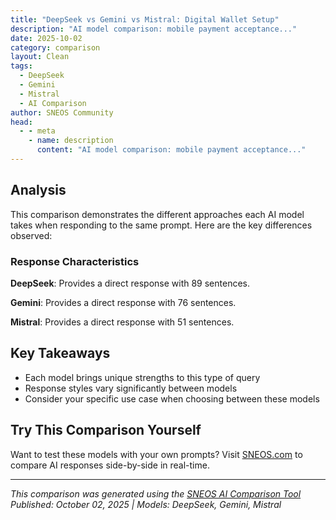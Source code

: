 ```yaml
---
title: "DeepSeek vs Gemini vs Mistral: Digital Wallet Setup"
description: "AI model comparison: mobile payment acceptance..."
date: 2025-10-02
category: comparison
layout: Clean
tags:
  - DeepSeek
  - Gemini
  - Mistral
  - AI Comparison
author: SNEOS Community
head:
  - - meta
    - name: description
      content: "AI model comparison: mobile payment acceptance..."
---
```


<ChatComparison
  title="DeepSeek vs Gemini vs Mistral: Digital Wallet Setup"
  prompt="mobile payment acceptance"
  :responses='{
    "DeepSeek": "Of course. Mobile payment acceptance refers to the ability of a business to receive payments from customers using their mobile devices, such as smartphones or smartwatches.\n\nThis is a two-sided concept:\n1.  **For the Business (Merchant):** The systems and hardware they use to *accept* the payment.\n2.  **For the Customer (Consumer):** The apps and methods they use to *make* the payment.\n\nHere\u2019s a comprehensive breakdown of mobile payment acceptance.\n\n---\n\n### 1. Key Methods of Mobile Payment for Customers\n\nThese are the ways your customers will pay you using their phones.\n\n*   **NFC Tap-to-Pay:** This is the most common method in retail.\n    *   **How it works:** The customer holds their phone (or watch) near a payment terminal. It uses Near Field Communication (NFC) technology.\n    *   **Examples:** Apple Pay, Google Pay, Samsung Pay.\n*   **QR Code Payments:** The customer scans a code with their phone\u0027s camera to initiate a payment.\n    *   **Merchant-Presented:** The business displays a static or dynamic QR code. The customer scans it (e.g., Alipay, WeChat Pay, PayPal).\n    *   **Customer-Presented:** The customer shows a QR code on their phone, which the merchant scans with their terminal (common with loyalty/reward apps).\n*   **In-App \u0026 Mobile Wallets:** Payments made within a mobile application or saved wallet.\n    *   **Examples:** Buying coffee through the Starbucks app, ordering food via Uber Eats, or checking out on Amazon. The payment details are stored within the app.\n*   **Payment Links \u0026 Invoices:** Businesses send a clickable link via SMS, email, or messaging apps (like WhatsApp). The customer clicks the link to complete the payment on their phone.\n*   **SMS/Text-to-Pay:** The customer texts a keyword to a number and a payment link is sent back to them. (Less common now, often replaced by payment links).\n\n---\n\n### 2. How Businesses Can Accept Mobile Payments\n\nThis is about the tools and setup you need as a business.\n\n#### A) For In-Person (Card-Present) Transactions\n\nYou need a terminal or device that can communicate with the customer\u0027s phone.\n\n1.  **Countertop/Brick-and-Mortar Solutions:**\n    *   **Traditional POS Terminal:** Modern terminals from providers like Square, Clover, SumUp, or traditional banks almost always have built-in NFC readers for tap-to-pay.\n    *   **Mobile Card Reader:** Small dongles (like the original Square Reader) that plug into a smartphone or tablet\u0027s headphone jack or lightning port. Newer versions are tap-and-chip capable.\n    *   **Contactless-Only Terminal:** Simple, low-cost terminals designed specifically for tap-and-pay and QR codes.\n\n2.  **On-the-Go Solutions:**\n    *   **Your Smartphone/Tablet as a Terminal:** Using a dedicated app and a compatible reader, any smartphone can become a payment terminal. Providers like Square, SumUp, and PayPal Zettle excel here.\n    *   **Tap-to-Phone (SoftPOS):** This is the newest technology. It allows a standard, unmodified Android smartphone to accept NFC tap-to-pay payments directly, without extra hardware. The phone\u0027s own NFC chip becomes the terminal.\n\n#### B) For Online \u0026 Remote (Card-Not-Present) Transactions\n\nYou need a digital payment gateway integrated into your sales channel.\n\n1.  **E-commerce Website:** Integrate a payment gateway (like Stripe, PayPal, Adyen) into your checkout page. These gateways automatically support mobile wallet options like Apple Pay and Google Pay, providing a faster checkout on mobile devices.\n2.  **Mobile Apps:** Use a Software Development Kit (SDK) from a payment provider to build payment functionality directly into your own business app.\n3.  **Social Media \u0026 Marketplaces:** Platforms like Instagram, Facebook, and TikTok have built-in \u0022shopping\u0022 features that allow mobile payments directly within the app.\n4.  **Invoicing Software:** Tools like QuickBooks, FreshBooks, or Xero allow you to create and send invoices that include \u0022Pay Now\u0022 buttons, optimized for mobile.\n\n---\n\n### 3. Benefits of Accepting Mobile Payments\n\n*   **Increased Sales:** Meets customer preference for convenience and speed. Reduces cart abandonment online with faster checkouts (e.g., Apple Pay).\n*   **Enhanced Security:**\n    *   NFC payments use tokenization, meaning the merchant never handles the actual card number.\n    *   They often require biometric authentication (fingerprint, face ID).\n    *   This reduces your risk and PCI DSS compliance burden.\n*   **Improved Customer Experience:** Transactions are faster than dipping a chip or swiping a card. It\u0027s a modern and convenient experience.\n*   **Hygiene:** Contactless payments are more hygienic, a concern that became prominent post-2020.\n*   **Operational Flexibility:** Allows businesses to sell anywhere\u2014at a market, in a pop-up shop, or while providing services on location.\n\n---\n\n### 4. Challenges \u0026 Considerations\n\n*   **Fees:** Like any card payment, you will pay processing fees (a small percentage of the transaction). Compare providers.\n*   **Technology Dependency:** Requires a reliable internet connection and charged devices.\n*   **Security Awareness:** While secure, businesses must still be vigilant against fraud and use reputable providers.\n*   **Consumer Adoption:** While growing rapidly, not all customers use or trust mobile payments yet.\n\n---\n\n### 5. How to Get Started\n\n1.  **Choose a Payment Processor:** This is the most critical step. Popular options include:\n    *   **All-in-One:** **Square**, **Clover**, **SumUp** (great for small businesses and starters).\n    *   **Online-First:** **Stripe**, **PayPal** (excellent for e-commerce and developers).\n    *   **Traditional Merchant Services:** Your bank, **Worldpay**, **Elavon**.\n2.  **Select Your Hardware:** Based on your processor and business type, choose the right terminal (countertop, mobile reader, or use Tap-to-Phone).\n3.  **Set Up Software:** For online sales, integrate the payment gateway. For in-person, download the provider\u0027s app.\n4.  **Enable Mobile Wallets:** Ensure your payment terminal or online gateway is configured to accept Apple Pay, Google Pay, etc. Most modern systems have this enabled by default.\n5.  **Train Your Staff \u0026 Promote It:** Make sure your staff knows how to process these payments. Use stickers on your door and counter (e.g., the Apple Pay or Contactless symbol) to let customers know you accept mobile payments.\n\n**In summary, mobile payment acceptance is no longer a \u0022nice-to-have\u0022 but a fundamental requirement for modern commerce. It\u0027s about providing the speed, security, and convenience that today\u0027s customers expect.**",
    "Gemini": "Mobile payment acceptance refers to the ability of a business or merchant to receive payments from customers using their mobile devices. This includes various methods and technologies, each with its own nuances. Here\u0027s a breakdown of key aspects:\n\n**Methods of Mobile Payment Acceptance:**\n\n*   **Near Field Communication (NFC):**\n    *   **How it Works:** Customers tap their mobile device (e.g., smartphone, smartwatch) or contactless card on a compatible point-of-sale (POS) terminal.  NFC chips within the devices communicate wirelessly.\n    *   **Examples:** Apple Pay, Google Pay (formerly Android Pay), Samsung Pay, contactless credit/debit cards.\n    *   **Requirements:**  Merchant needs an NFC-enabled POS terminal.\n    *   **Security:**  Uses tokenization, replacing the actual card number with a unique token for each transaction, enhancing security.\n\n*   **QR Codes:**\n    *   **How it Works:** Customers scan a QR code displayed on the merchant\u0027s terminal, screen, or printed materials using their smartphone\u0027s camera or a dedicated app. The QR code contains payment information.\n    *   **Examples:** PayPal, Venmo, WeChat Pay, Alipay.  Some bank apps also offer QR code payment functionality.\n    *   **Requirements:**  Merchant needs to generate and display QR codes (can be static or dynamic). Customers need a compatible app.\n    *   **Benefits:**  Can be lower cost than NFC as it doesn\u0027t always require specialized hardware.  Suitable for online and offline transactions.\n\n*   **Mobile Wallets:**\n    *   **How it Works:** A mobile wallet app (like Apple Pay, Google Pay, Samsung Pay, PayPal, etc.) stores a customer\u0027s payment information (credit cards, debit cards, bank accounts). Customers use the app to authorize payments.\n    *   **Requirements:**  Depends on the underlying technology used by the wallet (NFC, QR codes, etc.). Merchants need to support the chosen method.\n    *   **Security:** Offers multiple layers of security, including tokenization, biometric authentication (fingerprint, face recognition), and device-specific encryption.\n\n*   **In-App Payments:**\n    *   **How it Works:** Customers make purchases directly within a mobile app (e.g., ordering food, buying movie tickets). Payment information is typically stored securely within the app or linked to a mobile wallet.\n    *   **Examples:** Ordering from a restaurant app, purchasing in a gaming app, subscribing to a streaming service.\n    *   **Requirements:**  Merchant\u0027s app needs to integrate with a payment gateway or processor that supports in-app payments.\n    *   **Benefits:** Seamless and convenient for users.\n\n*   **Mobile Payment Gateways:**\n     * **How it works:** These are services that authorize payments for online transactions and are specifically designed for mobile devices.  They often include SDKs (Software Development Kits) that make it easier to integrate payment processing into a mobile app.\n     * **Examples:** Stripe, Braintree, PayPal.\n     * **Requirements:** A mobile app and integration with the payment gateway.\n\n*   **SMS Payments:**\n    *   **How it Works:** Customers authorize payments via text message (SMS). This method is less common now due to security concerns and the rise of more convenient options.\n    *   **Examples:**  Used in some developing countries or for micro-transactions.\n    *   **Requirements:**  Requires integration with a mobile payment platform that supports SMS payments.\n    *   **Security:**  Less secure than other methods; requires strong security protocols and customer authentication.\n\n**Key Considerations for Merchants:**\n\n*   **Hardware and Software:** Choose the right POS terminal or software that supports the desired mobile payment methods.\n*   **Payment Gateway:** Select a reliable payment gateway that integrates with your POS system or e-commerce platform.  Consider fees, security, and supported payment methods.\n*   **Security:** Implement strong security measures to protect customer data, including PCI DSS compliance (if handling credit card information).\n*   **Fees:** Understand the transaction fees associated with each mobile payment method.  Fees can vary depending on the payment processor and the type of transaction.\n*   **Customer Experience:**  Ensure a smooth and user-friendly payment process.  Offer clear instructions and support.\n*   **Training:** Train staff on how to use the POS system and assist customers with mobile payments.\n*   **Integration:** Integrate mobile payment acceptance with existing accounting and inventory management systems.\n*   **Compliance:** Comply with all relevant regulations and industry standards.\n*   **Fraud Prevention:** Implement fraud prevention measures to protect against fraudulent transactions.\n*   **Reporting and Analytics:** Track mobile payment transactions to gain insights into customer behavior and identify trends.\n*   **Customer Demographics:** Consider which payment methods are most popular with your target audience.\n*   **Business Type:** Different businesses will find different types of mobile payment acceptance more relevant (e.g., a restaurant might focus on QR code ordering and payment).\n*   **Scalability:** Choose a solution that can scale as your business grows.\n\n**Benefits of Mobile Payment Acceptance:**\n\n*   **Convenience:** Offers a more convenient payment option for customers.\n*   **Speed:**  Faster transaction times compared to traditional payment methods.\n*   **Security:**  Enhanced security features (tokenization, biometric authentication).\n*   **Hygiene:** Reduces physical contact, which is particularly important during public health crises.\n*   **Customer Loyalty:**  Can improve customer satisfaction and loyalty.\n*   **Increased Sales:**  Can attract new customers and increase sales by offering more payment options.\n*   **Reduced Costs:**  Potentially lower transaction fees compared to some traditional methods.\n*   **Data and Analytics:**  Provides valuable data on customer spending habits.\n\n**Challenges of Mobile Payment Acceptance:**\n\n*   **Initial Investment:**  Can require investment in new hardware (POS terminals) and software.\n*   **Compatibility Issues:**  Not all mobile payment methods are compatible with all POS systems.\n*   **Customer Adoption:**  Requires customer awareness and adoption of mobile payment technologies.\n*   **Security Risks:**  Although generally secure, mobile payments are still vulnerable to fraud and hacking.\n*   **Technical Issues:**  Technical glitches and connectivity problems can disrupt transactions.\n*   **Integration Complexity:**  Integrating mobile payment acceptance with existing systems can be complex.\n\n**In summary:** Mobile payment acceptance is crucial for businesses in today\u0027s digital age. By offering convenient, secure, and efficient mobile payment options, merchants can attract new customers, increase sales, and improve the overall customer experience. Careful planning and consideration of the factors outlined above are essential for successful implementation. Remember to prioritize security and choose a solution that meets the specific needs of your business.\n",
    "Mistral": "Mobile payment acceptance refers to the ability of businesses to process and receive payments made through mobile devices, such as smartphones and tablets. This method of payment has become increasingly popular due to its convenience, speed, and security. Here are some key aspects of mobile payment acceptance:\n\n### Types of Mobile Payments\n1. **Mobile Wallets**: Services like Apple Pay, Google Pay, Samsung Pay, and others allow customers to store their credit or debit card information on their mobile devices and make payments by tapping their device on a compatible point-of-sale (POS) terminal.\n2. **QR Code Payments**: Customers scan a QR code displayed at the checkout to complete the payment. This method is popular in countries like China and India.\n3. **NFC (Near Field Communication)**: This technology allows for contactless payments by holding the mobile device near a compatible POS terminal.\n4. **SMS Payments**: Customers can send a text message to a specific number to authorize a payment.\n5. **In-App Payments**: Payments made directly within a mobile application, often used for services like ride-sharing, food delivery, and e-commerce.\n\n### Benefits of Mobile Payment Acceptance\n1. **Convenience**: Customers can make payments quickly and easily without needing to carry cash or physical cards.\n2. **Speed**: Transactions are typically faster than traditional methods, reducing wait times at checkout.\n3. **Security**: Mobile payments often use advanced security features like tokenization and biometric authentication, reducing the risk of fraud.\n4. **Customer Experience**: Enhances the overall shopping experience by providing a seamless and modern payment option.\n5. **Data Collection**: Businesses can gather valuable data on customer preferences and purchasing habits.\n\n### Implementation Steps\n1. **Choose a Payment Provider**: Select a payment gateway or processor that supports mobile payments. Popular options include Stripe, PayPal, Square, and others.\n2. **Update POS Systems**: Ensure that your POS terminals are compatible with mobile payment technologies like NFC.\n3. **Train Staff**: Educate your employees on how to process mobile payments and handle any issues that may arise.\n4. **Promote Mobile Payments**: Inform customers about the availability of mobile payment options through signage, marketing materials, and staff communication.\n5. **Ensure Security**: Implement robust security measures to protect customer data and comply with regulations like PCI DSS (Payment Card Industry Data Security Standard).\n\n### Challenges\n1. **Technology Compatibility**: Not all POS systems support mobile payments, and some customers may not have compatible devices.\n2. **Customer Adoption**: While mobile payments are growing, not all customers are familiar or comfortable with using them.\n3. **Security Concerns**: Despite advanced security features, there is always a risk of fraud and data breaches.\n4. **Transaction Fees**: Mobile payment providers may charge transaction fees, which can impact profit margins.\n\n### Best Practices\n1. **Regular Updates**: Keep your POS systems and software up to date to ensure compatibility with the latest mobile payment technologies.\n2. **Customer Education**: Provide clear instructions and support for customers who are new to mobile payments.\n3. **Monitor Transactions**: Regularly review transaction data to identify any unusual activity or potential fraud.\n4. **Feedback Loop**: Collect feedback from customers and staff to improve the mobile payment experience.\n\nBy embracing mobile payment acceptance, businesses can offer a more convenient and secure payment option, ultimately enhancing customer satisfaction and loyalty."
  }'
  published-date="08:27"
/>

## Analysis

This comparison demonstrates the different approaches each AI model takes when responding to the same prompt. Here are the key differences observed:

### Response Characteristics

**DeepSeek**: Provides a direct response with 89 sentences. 

**Gemini**: Provides a direct response with 76 sentences. 

**Mistral**: Provides a direct response with 51 sentences. 

## Key Takeaways

- Each model brings unique strengths to this type of query
- Response styles vary significantly between models
- Consider your specific use case when choosing between these models

## Try This Comparison Yourself

Want to test these models with your own prompts? Visit [SNEOS.com](https://sneos.com) to compare AI responses side-by-side in real-time.

---

*This comparison was generated using the [SNEOS AI Comparison Tool](https://sneos.com)*
*Published: October 02, 2025 | Models: DeepSeek, Gemini, Mistral*
